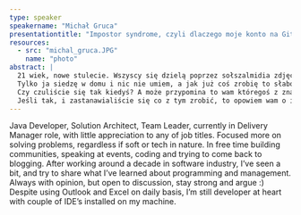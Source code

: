 ```yaml
---
type: speaker
speakername: "Michał Gruca"
presentationtitle: "Impostor syndrome, czyli dlaczego moje konto na Githubie jest puste"
resources:
  - src: "michal_gruca.JPG"
    name: "photo"
abstract: |
  21 wiek, nowe stulecie. Wszyscy się dzielą poprzez sołszalmidia zdjęciami z siłowni, blogaskami czy ostatnim commitem.
  Tylko ja siedzę w domu i nic nie umiem, a jak już coś zrobię to słabo. Na szczęście mam pracę i jak będę się trzymać zasady "Kto cicho jedzie, dalej zajedzie",   może mnie nie wyrzucą.
  Czy czuliście się tak kiedyś? A może przypomina to wam któregoś z znajomych?
  Jeśli tak, i zastanawialiście się co z tym zrobić, to opowiem wam o impostore syndrome, czym jest i jak z tym żyć.
---
```

Java Developer, Solution Architect, Team Leader, currently in Delivery Manager role, with little appreciation to any of job titles. Focused more on solving problems, regardless if soft or tech in nature. In free time building communities, speaking at events, coding and trying to come back to blogging. After working around a decade in software industry, I’ve seen a bit, and try to share what I’ve learned about programming and management. Always with opinion, but open to discussion, stay strong and argue :) Despite using Outlook and Excel on daily basis, I’m still developer at heart with couple of IDE’s installed on my machine.
